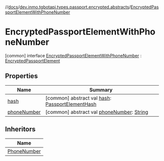 //[docs](../../../index.md)/[dev.inmo.tgbotapi.types.passport.encrypted.abstracts](../index.md)/[EncryptedPassportElementWithPhoneNumber](index.md)



# EncryptedPassportElementWithPhoneNumber  
 [common] interface [EncryptedPassportElementWithPhoneNumber](index.md) : [EncryptedPassportElement](../-encrypted-passport-element/index.md)   


## Properties  
  
|  Name |  Summary | 
|---|---|
| <a name="dev.inmo.tgbotapi.types.passport.encrypted.abstracts/EncryptedPassportElementWithPhoneNumber/hash/#/PointingToDeclaration/"></a>[hash](index.md#%5Bdev.inmo.tgbotapi.types.passport.encrypted.abstracts%2FEncryptedPassportElementWithPhoneNumber%2Fhash%2F%23%2FPointingToDeclaration%2F%5D%2FProperties%2F625018081)| <a name="dev.inmo.tgbotapi.types.passport.encrypted.abstracts/EncryptedPassportElementWithPhoneNumber/hash/#/PointingToDeclaration/"></a> [common] abstract val [hash](index.md#%5Bdev.inmo.tgbotapi.types.passport.encrypted.abstracts%2FEncryptedPassportElementWithPhoneNumber%2Fhash%2F%23%2FPointingToDeclaration%2F%5D%2FProperties%2F625018081): [PassportElementHash](../index.md#%5Bdev.inmo.tgbotapi.types.passport.encrypted.abstracts%2FPassportElementHash%2F%2F%2FPointingToDeclaration%2F%5D%2FClasslikes%2F625018081)   <br>|
| <a name="dev.inmo.tgbotapi.types.passport.encrypted.abstracts/EncryptedPassportElementWithPhoneNumber/phoneNumber/#/PointingToDeclaration/"></a>[phoneNumber](phone-number.md)| <a name="dev.inmo.tgbotapi.types.passport.encrypted.abstracts/EncryptedPassportElementWithPhoneNumber/phoneNumber/#/PointingToDeclaration/"></a> [common] abstract val [phoneNumber](phone-number.md): [String](https://kotlinlang.org/api/latest/jvm/stdlib/kotlin/-string/index.html)   <br>|


## Inheritors  
  
|  Name | 
|---|
| <a name="dev.inmo.tgbotapi.types.passport.encrypted/PhoneNumber///PointingToDeclaration/"></a>[PhoneNumber](../../dev.inmo.tgbotapi.types.passport.encrypted/-phone-number/index.md)|

